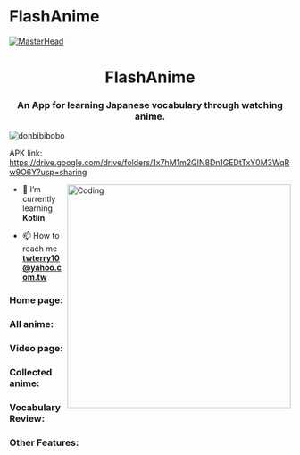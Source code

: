 # FlashAnime
[![MasterHead](https://1.bp.blogspot.com/-7A4WynwLsMw/XbBpCXG8fHI/AAAAAAAAMt4/uOa1bpLskYgrwGbllhSu2SDj_Mig8SXJQCLcBGAsYHQ/s1600/2000_600px.gif)](https://rishavchanda.io)

<h1 align="center">FlashAnime</h1>
<h3 align="center">An App for learning Japanese vocabulary through watching anime.</h3>

<p align="left"> <img src="https://komarev.com/ghpvc/?username=donbibibobo&label=Profile%20views&color=0e75b6&style=flat" alt="donbibibobo" /> </p>

APK link: https://drive.google.com/drive/folders/1x7hM1m2GIN8Dn1GEDtTxY0M3WqRw9O6Y?usp=sharing

<img align="right" alt="Coding" width="400" src="https://cdn.dribbble.com/users/1162077/screenshots/3848914/programmer.gif">


- 🌱 I’m currently learning **Kotlin**

- 📫 How to reach me **twterry10@yahoo.com.tw**

<h3 align="left">Home page:</h3>

<h3 align="left">All anime:</h3>

<h3 align="left">Video page:</h3>


<h3 align="left">Collected anime:</h3>

<h3 align="left">Vocabulary Review:</h3>

<h3 align="left">Other Features:</h3>



